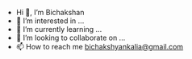 - Hi 👋, I’m Bichakshan
- 👀 I’m interested in ...
- 🌱 I’m currently learning ...
- 💞️ I’m looking to collaborate on ...
- 📫 How to reach me bichakshyankalia@gmail.com

<!---
bichakshansahu/bichakshansahu is a ✨ special ✨ repository because its `README.md` (this file) appears on your GitHub profile.
You can click the Preview link to take a look at your changes.
--->
